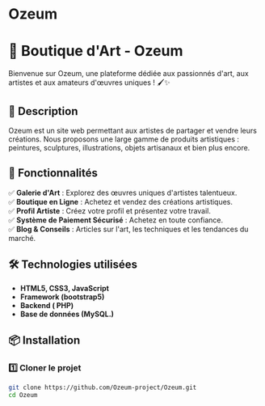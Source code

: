 # Ozeum 
# 🎨 Boutique d'Art - Ozeum

Bienvenue sur Ozeum, une plateforme dédiée aux passionnés d'art, aux artistes et aux amateurs d'œuvres uniques ! 🖌️✨  

## 📌 Description  

Ozeum est un site web permettant aux artistes de partager et vendre leurs créations. Nous proposons une large gamme de produits artistiques : peintures, sculptures, illustrations, objets artisanaux et bien plus encore.  

## 🚀 Fonctionnalités  

✅ **Galerie d'Art** : Explorez des œuvres uniques d'artistes talentueux.  
✅ **Boutique en Ligne** : Achetez et vendez des créations artistiques.  
✅ **Profil Artiste** : Créez votre profil et présentez votre travail.  
✅ **Système de Paiement Sécurisé** : Achetez en toute confiance.  
✅ **Blog & Conseils** : Articles sur l'art, les techniques et les tendances du marché.  

## 🛠️ Technologies utilisées  

- **HTML5, CSS3, JavaScript**  
- **Framework (bootstrap5)**  
- **Backend ( PHP)**  
- **Base de données (MySQL.)**  

## 📦 Installation  

### 1️⃣ Cloner le projet  
```bash
git clone https://github.com/Ozeum-project/Ozeum.git
cd Ozeum
